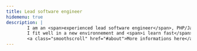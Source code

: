 ```yaml
---
title: Lead software engineer
hidemenu: true
description: |
        I am an <span>experienced lead software engineer</span>, PHP/Javascript web developer.
        I fit well in a new environnement and <span>i learn fast</span>. <br />
        <a class="smoothscroll" href="#about">More informations here</a>
---
```

